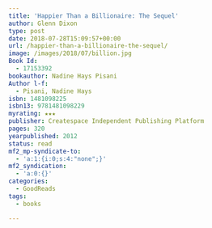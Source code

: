 ```yaml
---
title: 'Happier Than a Billionaire: The Sequel'
author: Glenn Dixon
type: post
date: 2018-07-28T15:09:57+00:00
url: /happier-than-a-billionaire-the-sequel/
image: /images/2018/07/billion.jpg
Book Id:
  - 17153392
bookauthor: Nadine Hays Pisani
Author l-f:
  - Pisani, Nadine Hays
isbn: 1481098225
isbn13: 9781481098229
myrating: ★★★
publisher: Createspace Independent Publishing Platform
pages: 320
yearpublished: 2012
status: read
mf2_mp-syndicate-to:
  - 'a:1:{i:0;s:4:"none";}'
mf2_syndication:
  - 'a:0:{}'
categories:
  - GoodReads
tags:
  - books

---
```

